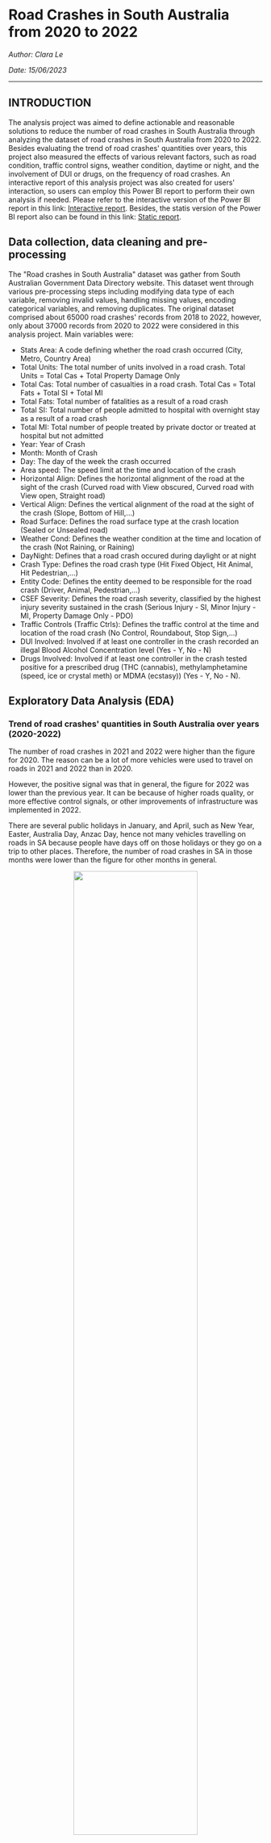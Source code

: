 # Road Crashes in South Australia from 2020 to 2022

_Author: Clara Le_

_Date: 15/06/2023_
___

## INTRODUCTION

The analysis project was aimed to define actionable and reasonable solutions to reduce the number of road crashes in South Australia through analyzing the dataset of road crashes in South Australia from 2020 to 2022. Besides evaluating the trend of road crashes' quantities over years, this project also measured the effects of various relevant factors, such as road condition, traffic control signs, weather condition, daytime or night, and the involvement of DUI or drugs, on the frequency of road crashes. An interactive report of this analysis project was also created for users' interaction, so users can employ this Power BI report to perform their own analysis if needed. Please refer to the interactive version of the Power BI report in this link: [Interactive report](https://github.com/Tien-le98/Road_crashes/blob/main/Road_crashes_SA.pbix). Besides, the statis version of the Power BI report also can be found in this link: [Static report](https://github.com/Tien-le98/Road_crashes/blob/main/Road_crashes_SA.pdf).

## Data collection, data cleaning and pre-processing
The "Road crashes in South Australia" dataset was gather from South Australian Government Data Directory website. This dataset went through various pre-processing steps including modifying data type of each variable, removing invalid values, handling missing values, encoding categorical variables, and removing duplicates. The original dataset comprised about 65000 road crashes' records from 2018 to 2022, however, only about 37000 records from 2020 to 2022 were considered in this analysis project. Main variables were:
+ Stats Area: A code defining whether the road crash occurred (City, Metro, Country Area)
+ Total Units: The total number of units involved in a road crash. Total Units = Total Cas + Total Property Damage Only
+ Total Cas: Total number of casualties in a road crash. Total Cas = Total Fats + Total SI + Total MI
+ Total Fats: Total number of fatalities as a result of a road crash
+ Total SI: Total number of people admitted to hospital with overnight stay as a result of a road crash
+ Total MI: Total number of people treated by private doctor or treated at hospital but not admitted
+ Year: Year of Crash
+ Month: Month of Crash
+ Day: The day of the week the crash occurred
+ Area speed: The speed limit at the time and location of the crash
+ Horizontal Align: Defines the horizontal alignment of the road at the sight of the crash (Curved road with View obscured, Curved road with View open, Straight road)
+ Vertical Align: Defines the vertical alignment of the road at the sight of the crash (Slope, Bottom of Hill,...)
+ Road Surface: Defines the road surface type at the crash location (Sealed or Unsealed road)
+ Weather Cond: Defines the weather condition at the time and location of the crash (Not Raining, or Raining)
+ DayNight: Defines that a road crash occured during daylight or at night
+ Crash Type: Defines the road crash type (Hit Fixed Object, Hit Animal, Hit Pedestrian,...)
+ Entity Code: Defines the entity deemed to be responsible for the road crash (Driver, Animal, Pedestrian,...)
+ CSEF Severity: Defines the road crash severity, classified by the highest injury severity sustained in the crash (Serious Injury - SI, Minor Injury - MI, Property Damage Only - PDO)
+ Traffic Controls (Traffic Ctrls): Defines the traffic control at the time and location of the road crash (No Control, Roundabout, Stop Sign,...)
+ DUI Involved: Involved if at least one controller in the crash recorded an illegal Blood Alcohol Concentration level (Yes - Y, No - N)
+ Drugs Involved: Involved if at least one controller in the crash tested positive for a prescribed drug (THC (cannabis), methylamphetamine (speed, ice or crystal meth) or MDMA (ecstasy)) (Yes - Y, No - N).

## Exploratory Data Analysis (EDA)
### Trend of road crashes' quantities in South Australia over years (2020-2022)

The number of road crashes in 2021 and 2022 were higher than the figure for 2020. The reason can be a lot of more vehicles were used to travel on roads in 2021 and 2022 than in 2020.

However, the positive signal was that in general, the figure for 2022 was lower than the previous year. It can be because of higher roads quality, or more effective control signals, or other improvements of infrastructure was implemented in 2022.

There are several public holidays in January, and April, such as New Year, Easter, Australia Day, Anzac Day, hence not many vehicles travelling on roads in SA because people have days off on those holidays or they go on a trip to other places. Therefore, the number of road crashes in SA in those months were lower than the figure for other months in general.

<p align="center" width="100%">
    <img width="70%" src="https://github.com/Tien-le98/Road_crashes/blob/main/trend_over_years.png">
</p>

### Effect of Severity level and Stats Area on the total number of road crashes

Crashes are categorized into four main categories which are Fatality (Fatal), Property Damage Only (PDO), Serious Injury (SI), and Minor Injury (MI).

In Proper Damage Only and Minor Injury classes, the majority of crashes occurring in Metropolitan which can be five times higher than the figure for Country and more than 10 times higher than the figure for City.

In Serious Damage, the proportion of crashes happening in Country was much higher than its proportion in other severity categories. Particularly, the quantity of crashes happened in Country were about a half of the figure for Metropolitan area.

In Fatality, the number of crashes occured in the Country was even slightly higher than the figure for Metropolitan areas, and City has no road crashes with fatalities.

<p align="center" width="100%">
    <img width="70%" src="https://github.com/Tien-le98/Road_crashes/blob/main/quantity_severity level.png">
</p>

#### Average Area Speed limit of road crashes, by Severity level and Stats Area

The average area speed (shown in red lines) in Country was the highest, followed by the figure for Metropolitan, and the least speed was in City. This can be why least crashes happening in the City.

The majority of road crashses happened in areas allowing speeds between 50km/h and 60km/h, which are driving speeds in the Metropolitan areas. There is not a lot of road crashes happened in Country areas, which allow up to 100km/h. Although the area speed of Metropolitan was lower than the figure for Country, the total quantity of road crashes in Metropolitan was much higher than the figure for Country, it can be because there is a lot more vehicles travelling on roads in Metropolitan than in Country. Therefore, area speed might be not a major factor affecting the quantity of road crashes, but the number of vehicles travelling on roads may be a significant factor.

In Country areas, generally, the increase in area speed can result in the higher level of severity of road crashes. That can be why there was higher quantity of road crashes with fatalities in Country than in other areas.

<p align="center" width="100%">
    <img width="70%" src="https://github.com/Tien-le98/Road_crashes/blob/main/speed_area.png">
</p>

### Effect of Road Condition on the total number of road crashes

Most of road crashes happened on sealed roads, instead of unsealed roads. It can be because sealed roads can be constructed mostly in metropolitan areas, and major highways are always sealed. On the contrary, many roads in the countryside and remote areas may be unsealed. Therefore, the total number of road crashes happening on sealed roads were higher than the figure for unsealed roads because a lot more vehices travelling in Metropolitan and highways connecting states, than in Country areas.

Stat_area | Road Surface | Total crashes in 2020 | Total crashes in 2021 | Total crashes in 2022
--- | --- | --- | --- | ---
City | Sealed | 477 | 600 | 546
City | Unsealed | 2 | 6 | 3
Country | Sealed | 1471 | 1687 | 1685
Country | Unsealed | 278 | 288 | 280
Metropolitan | Sealed | 9197 | 10451 | 9712
Metropolitan | Unsealed | 97 | 113 | 120

It can be seen that less crashes happening on sealed roads in 2022 than in 2021, especially in Metropolitan area. In addition, most crashes occurred in T-Junction, Cross Road, Not Divided Road, and Divided Road.

### Effect of Horizontal Align and Severity on the total number of road crashes
The highest number of crashes occurred on straight road, followed by Curved road with Open View. In addition, more than 85% of road crashes caused minor injuries or Property Damage Only happened on straight roads. But in terms of crashes with serious injuries and fatalities, it can be seen that the proportion of Curved road with open view was much higher than its figure for other severity levels, which mean that curved roads can be one of main factors lead to crashes with higher severity levels. For example, in terms of road crashes with fatalities, upto 30% total road crashes occurred on Curved road with View open.

Severity |	Horizontal Align |	Total Crashes by Horiztontal Align and Severity	| Total crashes	Proportion (%)
---|---|---|---|
Fatal | Straight road | 155 | 246 | 63
Fatal | Curved, View open | 72 | 246 | 29
Fatal | Curved, View obscured | 19 | 246 | 8
MI | Straight road | 8270 | 9678 | 85
MI | Curved, View open | 984 | 9678 | 10
MI | Curved, View obscured | 424 | 9678 | 5
SI | Straight road | 1407 | 1890 | 74
SI | Curved, View open | 317 | 1890 | 17
SI | Curved, View obscured | 166 | 1890 | 9
PDO | Straight road | 21828 | 25095 | 87
PDO | Curved, View open | 2373 | 25095 | 9
PDO | Curved, View obscured | 894 | 25095 | 4

### Effect of Traffic Control on the total number of road crashes

The majority of crashes happened on roads without any traffic control signals (No Control). The second highest figure was for Traffic Signals in Metropolitan and City, and Give Way Sign in Country. Hence it raises a need to check traffic signals to evaluate if they are effective in controlling the traffic and whether new necessary control signals should be established on roads.

### Effect of Weather Condition and DayNight on the total number of road crashes

<a href="url"><img src="https://github.com/Tien-le98/Road_crashes/blob/main/weathercond_quantity_daynight.png" align="right" width = "50%" ></a>

In general, the majority of crashes happened in no raining condition. The proportion of crashes in no raining condition in 2022 was lower than the figure for 2021. However, the opposite was true for raining condition, because the percentage of crashes occuring in raining condition in 2022 was higher than the figure for 2021. 

Most of crashes occurred on daylight instead of night, on both raining and not raining condition. In addition, during raining condition, the quantity of road crashes happend during daylight was even higher than the figure for night. This issue happened can be because of human perspective. When people drive during daylight, they can have clearer visibility, hence they can drive less carefully than at night, and it leads to higher quantity of crashes during daylight than night.

In addition, the proportion of some crash types such as Hit fixed object, hit object on road, and hit pedestrian was higher at night on raining condition than during daylight. For example, in terms of Hit Object on Road, during daylight, only about 10% of crashes due to the rain. However, at night, more than 23% of crashes occurred because of the rain.

DayNight | Weather Condition | Crash Type | Total crashes by Weather Condition | Total crashes | Proportion (%)
---|---|---|---|---|---|
Daylight | Not raining | Hit Object on Road | 78 | 86 | 91
Daylight | Raining | Hit Object on Road | 8 | 86 | 9
Night | Not raining | Hit Object on Road | 50 | 65 | 77
Night | Raining | Hit Object on Road | 15 | 65 | 23

### Effect of Human behaviour on the total number of road crashes

<a href="url"><img src="https://github.com/Tien-le98/Road_crashes/blob/main/dui_drug_severity.png" align="right" width = "30%" ></a>

Most crashes happened when there was no DUI or Drugs Involved. And the proportion of crashes with DUI or Drug Involves was negligible, in comparison to the figure for crashes without DUI and Drugs. In crashes having injuries and fatalities, the contribution of crashes DUI involved and Drug involved were higher than its proportion in crashes with Property damage only. It means if a crash has injuries, or fatalities, it is more likely that there is a participation of DUI and Drugs.

In addition, the quantity of crashes with DUI involved in hit fixed object was larger than other types. The figure for Drug Involved also saw the same thing.

### Effect of Responsible entity on the total number of road crashes

Drivers take responsibility for most road crashes. Animals took responsibility for road crashes happening in Country and Metropolitan, not in City. In terms of road crashes with injuries and fatalities, the proportion of road crashed happened due to Pedestrian increased, which means that the responsibility of Pedestrian were more significant in crashes with higher severity levels.

<p align="center" width="100%">
    <img width="70%" src="https://github.com/Tien-le98/Road_crashes/blob/main/entitycode_severity.png">
</p>

## Conclusion

Through this analysis, there are several main points as belows:

+ The higher number of vehicles travelling on roads in 2021-2022 can be a reason for the higher road crashes' quantities in 2022 than the figure for previous years. However, the figure for 2022 was lower than 2021. It can be because of higher roads quality, or more effective control signals, or other improvements of infrastructure was implemented in 2022.
+ The majority of crashes occurring in Metropolitan. However, in Fatality class, the number of crashes occured in the Country was even slightly higher than the figure for Metropolitan areas.
+ The area speed in City was the least, compared to the figure for other areas. This can be why least crashes happening in the City.
+ The majority of road crashses happened in areas allowing speeds between 50km/h and 60km/h, which are driving speeds in the Metropolitan areas. Although the area speed of Metropolitan was lower than the figure for Country (100km/h), the total quantity of road crashes in Metropolitan was much higher than the figure for Country. It can be because there is a lot more vehicles travelling on roads in Metropolitan than in Country. Therefore, area speed might be not a major factor affecting the quantity of road crashes, but the number of vehicles travelling on roads may be a significant factor.
+ In Country areas, generally, the increase in area speed can result in the higher level of severity of road crashes. 
+ Most of road crashes happened on sealed roads, instead of unsealed roads. It can be because sealed roads can be constructed mostly in metropolitan areas, where higher number of vehicles travelling on roads.
+ The highest number of crashes occurred on straight road, followed by Curved road with Open View. In addition, more than 85% of road crashes caused minor injuries or Property Damage Only happened on straight roads. But in terms of crashes with serious injuries and fatalities, the proportion of Curved road with open view was much higher than its figure for other severity levels, which mean that curved roads can be one of main factors lead to crashes with higher severity levels. In terms of road crashes with fatalities, upto 30% total road crashes occurred on Curved road with View open.
+ The majority of crashes happened on roads without any traffic control signs. The second highest figure was for Traffic Signals in Metropolitan and City, and Give Way Sign in Country. Hence it raises a need to check traffic signals to evaluate if they are effective in controlling the traffic and whether new necessary control signals should be established on roads.
+ In general, the majority of crashes happened in no raining condition. In addition, most of crashes occurred on daylight instead of night, on both raining and not raining condition. In addition, during raining condition, the quantity of road crashes happend during daylight was even higher than the figure for night. This issue happened can be because of human perspective. When people drive during daylight, they can have clearer visibility, hence they can drive less carefully than at night, and it leads to higher quantity of crashes during daylight than night.
+ The proportion of some crash types such as Hit fixed object, hit object on road, and hit pedestrian was higher at night on raining condition than during daylight.
+ Most crashes happened when there was no DUI or Drugs Involved. And the proportion of crashes with DUI or Drug Involves was negligible, in comparison to the figure of no DUI and no Drugs. In crashes having injuries and fatalities, the contribution of crashes DUI involved and Drug involved were higher than its proportion in crashes with Property damage only. It means if a crash has injuries, or fatalities, it is more likely that there is a participation of DUI and Drugs.
+ Drivers take responsibility for most road crashes. Animals took responsibility for road crashes happening in Country and Metropolitan, not in City. In terms of road crashes with Serious Injury and Fatalities, the proportion of Pedestrian increased, which means that the responsibility of Pedestrian were more significant in crashes with higher severity levels.

Please refer to the [code](https://github.com/Tien-le98/Road_crashes/blob/main/Road_Crashes_in_SA.ipynb) used in the analysis project for more details.

